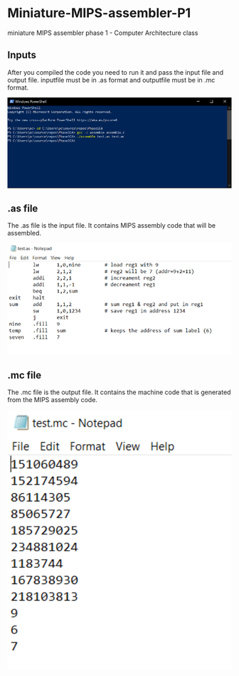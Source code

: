 # Miniature-MIPS-assembler-P1
 miniature MIPS assembler phase 1 - Computer Architecture class

## Inputs
After you compiled the code you need to run it and pass the input file and output file. inputfile must be in .as format and outputfile must be in .mc format.

<p align="center">
    <img src=".\screenshot\1 inputs.PNG" width="800" >
</p>

## .as file 
The .as file is the input file. It contains MIPS assembly code that will be assembled.

<p align="center">
    <img src=".\screenshot\2 input file.PNG" width="800" >
</p>

## .mc file
The .mc file is the output file. It contains the machine code that is generated from the MIPS assembly code.

<p align="center">
    <img src=".\screenshot\3 output file.PNG" width="800" >
</p>

